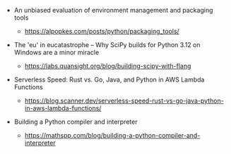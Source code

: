 - An unbiased evaluation of environment management and packaging tools

  - https://alpopkes.com/posts/python/packaging_tools/

- The 'eu' in eucatastrophe – Why SciPy builds for Python 3.12 on Windows are a minor miracle

  - https://labs.quansight.org/blog/building-scipy-with-flang

- Serverless Speed: Rust vs. Go, Java, and Python in AWS Lambda Functions

  - https://blog.scanner.dev/serverless-speed-rust-vs-go-java-python-in-aws-lambda-functions/

- Building a Python compiler and interpreter
  - https://mathspp.com/blog/building-a-python-compiler-and-interpreter
